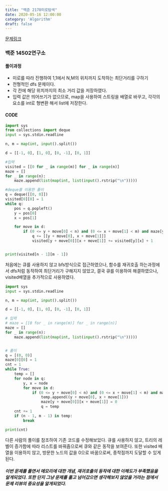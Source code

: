 ```yaml
---
title: "백준 2178미로탐색"
date: 2020-05-16 12:00:00
category: 'Algorithm'
draft: false
---
```





[문제링크](https://www.acmicpc.net/problem/2178)

### 백준 14502연구소

#### 풀이과정

- 미로를 따라 진행하여 1,1에서 N,M의 위치까지 도착하는 최단거리를 구하기
- 전형적인 dfs 문제이다.
- 각 칸에 해당 위치까지의 최소 거리 값을 저장하였다.
- 입력 값은 띄어쓰기가 없으므로, map을 사용하여 스트링을 배열로 바꾸고, 각각의 요소를 int로 형변환 해서 list에 저장한다.

#### CODE

```python
import sys
from collections import deque
input = sys.stdin.readline

n, m = map(int, input().split())

d = [[-1, 0], [1, 0], [0, -1], [0, 1]]

#입력
visited = [[0 for _ in range(m)] for _ in range(n)]
maze = []
for _ in range(n):
    maze.append(list(map(int, list(input().rstrip("\n")))))

#deque를 이용한 풀이
q = deque([[0, 0]])
visited[0][0] = 1
while q:
    pos = q.popleft()
    y = pos[0]
    x = pos[1]

    for move in d:
        if (0 <= y + move[0] < n) and (0 <= x + move[1] < m) and maze[y + move[0]][x + move[1]] and not visited[y + move[0]][x + move[1]]:
            q += [[y + move[0], x + move[1]]]
            visited[y + move[0]][x + move[1]] += visited[y][x] + 1


print(visited[n - 1][m - 1])


```

처음에는 큐를 사용하지 않고 bfs방식으로 접근하였으나, 함수를 재귀호출 하는과정에서
dfs처럼 동작하여 최단거리가 구해지지 않았고, 결국 큐를 이용하여 해결하였으나,
visited배열을 추가적으로 사용하였다.

```python
import sys
input = sys.stdin.readline

n, m = map(int, input().split())

d = [[-1, 0], [1, 0], [0, -1], [0, 1]]

# 입력
# maze = [[0 for _ in range(m)] for _ in range(n)]
maze = []
for _ in range(n):
    maze.append(list(map(int, list(input().rstrip("\n")))))


# 풀이
q = [(0, 0)]
maze[0][0] = 1
cnt = 1
while True:
    temp = []
    for node in q:
        y, x = node
        for move in d:
            if (0 <= y + move[0] < n) and (0 <= x + move[1] < m) and maze[y + move[0]][x + move[1]]:
                temp.append((y + move[0], x + move[1]))
                maze[y + move[0]][x + move[1]] = 0
                q = temp
    cnt += 1
    if (n - 1, m - 1) in temp:
        break

print(cnt)


```

다른 사람의 풀이를 참조하여 기존 코드를 수정해보았다.
큐를 사용하지 않고, 트리의 레벨이 증가함에 따라 리스트를 바꿔줌으로써
큐와 같은 동작을 보여준다. 또한 visited 배열을 이용하지 않고, 방문한 노드의 값을 0으로 바꿈으로써, 종착점까지 도달할 수 있게된다.

##### 이번 문제를 풀면서 메모리에 대한 개념, 재귀호출의 동작에 대한 이해도가 부족했음을 알게되었다. 또한 단지 그냥 문제를 풀고 넘어갔으면 생각해보지 않았을 거라는 점에서 문제 리뷰의 중요성을 알게되었다.
